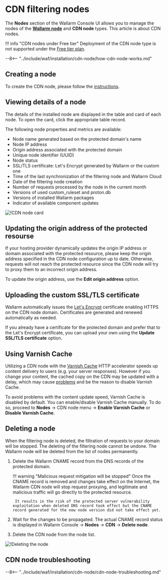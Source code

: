 [cdn-node-operation-scheme]:        ../../images/waf-installation/quickstart/cdn-node-scheme.png
[data-to-wallarm-cloud-docs]:       ../rules/sensitive-data-rule.md
[operation-modes-docs]:             ../../admin-en/configure-wallarm-mode.md
[operation-mode-rule-docs]:         ../rules/wallarm-mode-rule.md
[wallarm-cloud-docs]:               ../../about-wallarm/overview.md#cloud
[cdn-node-creation-modal]:          ../../images/waf-installation/quickstart/cdn-node-creation-modal.png
[cname-required-modal]:             ../../images/waf-installation/quickstart/cname-required-modal.png
[attacks-in-ui]:                    ../../images/admin-guides/test-attacks-quickstart.png
[user-roles-docs]:                  ../settings/users.md
[update-origin-ip-docs]:            #updating-the-origin-address-of-the-protected-resource
[rules-docs]:                       ../rules/intro.md
[ip-lists-docs]:                    ../ip-lists/overview.md
[integration-docs]:                 ../settings/integrations/integrations-intro.md
[trigger-docs]:                     ../triggers/triggers.md
[application-docs]:                 ../settings/applications.md
[events-docs]:                      ../events/check-attack.md
[graylist-populating-docs]:         ../ip-lists/graylist.md#managing-graylist
[link-app-conf]:                    ../settings/applications.md
[using-varnish-cache]:              #using-varnish-cache

# CDN filtering nodes

The **Nodes** section of the Wallarm Console UI allows you to manage the nodes of the [**Wallarm node**](nodes.md) and **CDN node** types. This article is about CDN nodes.

!!! info "CDN nodes under Free tier"
    Deployment of the CDN node type is not supported under the [Free tier plan](../../about-wallarm/subscription-plans.md#free-tier-subscription-plan).

--8<-- "../include/waf/installation/cdn-node/how-cdn-node-works.md"

## Creating a node

To create the CDN node, please follow the [instructions](../../installation/cdn-node.md).

## Viewing details of a node

The details of the installed node are displayed in the table and card of each node. To open the card, click the appropriate table record.

The following node properties and metrics are available:

* Node name generated based on the protected domain's name
* Node IP address
* Origin address associated with the protected domain
* Unique node identifier (UUID)
* Node status
* SSL/TLS certificate: Let's Encrypt generated by Wallarm or the custom one
* Time of the last synchronization of the filtering node and Wallarm Cloud
* Date of the filtering node creation
* Number of requests processed by the node in the current month
* Versions of used custom_ruleset and proton.db
* Versions of installed Wallarm packages
* Indicator of available component updates

![!CDN node card](../../images/user-guides/nodes/view-cdn-node-comp-vers.png)

## Updating the origin address of the protected resourse

If your hosting provider dynamically updates the origin IP address or domain associated with the protected resource, please keep the origin address specified in the CDN node configuration up to date. Otherwise, requests will not reach the protected resource since the CDN node will try to proxy them to an incorrect origin address.

To update the origin address, use the **Edit origin address** option.

## Uploading the custom SSL/TLS certificate

Wallarm automatically issues the [Let's Encrypt](https://letsencrypt.org/) certificate enabling HTTPS on the CDN node domain. Certificates are generated and renewed automatically as needed.

If you already have a certificate for the protected domain and prefer that to the Let's Encrypt certificate, you can upload your own using the **Update SSL/TLS certificate** option.

## Using Varnish Cache

Utilizing a CDN node with the [Varnish Cache](https://varnish-cache.org/intro/index.html#intro) HTTP accelerator speeds up content delivery to users (e.g. your server responses). However if you change your content, the cached copy on the CDN may be updated with a delay, which may cause [problems](#why-is-there-a-delay-in-the-update-of-the-content-protected-by-the-cdn-node) and be the reason to disable Varnish Cache.

To avoid problems with the content update speed, Varnish Cache is disabled by default. You can enable/disable Varnish Cache manually. To do so, proceed to **Nodes** → CDN node menu → **Enable Varnish Cache** or **Disable Varnish Cache**.

## Deleting a node

When the filtering node is deleted, the filtration of requests to your domain will be stopped. The deleting of the filtering node cannot be undone. The Wallarm node will be deleted from the list of nodes permanently.

1. Delete the Wallarm CNAME record from the DNS records of the protected domain.

    !!! warning "Malicious request mitigation will be stopped"
        Once the CNAME record is removed and changes take effect on the Internet, the Wallarm CDN node will stop request proxying, and legitimate and malicious traffic will go directly to the protected resource.

        It results in the risk of the protected server vulnerability exploitation when deleted DNS record took effect but the CNAME record generated for the new node version did not take effect yet.
1. Wait for the changes to be propagated. The actual CNAME record status is displayed in Wallarm Console → **Nodes** → **CDN** → **Delete node**.
1. Delete the CDN node from the node list.

![!Deleting the node](../../images/user-guides/nodes/delete-cdn-node.png)

## CDN node troubleshooting

--8<-- "../include/waf/installation/cdn-node/cdn-node-troubleshooting.md"
